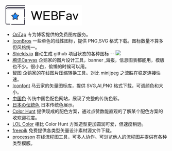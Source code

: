 ![#WEBFav](https://github.com/ffuqiangg/WebFAV/blob/master/media/main-webfav.jpg?raw=true)

- [OnTap](http://on.thisistap.com/stock-images/) 专为博客提供的免费图库服务。
- [IconBros](https://www.iconbros.com/) 一些单色的线性图标，提供 PNG,SVG 格式下载。图标数量不算多但风格统一。
- [Shields.io](http://shields.io/) 自动生成 github 项目状态的各种图标 -- ![](https://img.shields.io/badge/Shields-io-lightgrey.svg?style=flat)
- [腾讯Canvas](http://canvas.qq.com/) 企鹅家的图片设计工具，banner ,海报，信息图表都能用，模版也不少。很小白，偷懒的时候可以用。
- [智图](http://zhitu.isux.us/) 企鹅家的在线图片压缩转换工具。对比 minijpeg 之流胜在稳定连接快速。
- [Iconfont](http://iconfont.cn/) 马云家的矢量图标库，提供 SVG,AI,PNG 格式下载，可调颜色和大小。
- [中国色](http://zhongguose.com/) 传统中国色配色网站，展现了完整的传统色彩。
- [日本の伝統色](http://nipponcolors.com/) 日本传统色展示。
- [Color Hunt](http://colorhunt.co/) 提供现成的配色方案，通过点赞数能直观的了解某个配色方案的收欢迎程度。
- [LOL Color](https://www.webdesignrankings.com/resources/lolcolors/) 相比 Color Hunt 方案造型更加圆润可爱，但速度稍逊。
- [freepik](https://www.freepik.com/) 免费提供各类型矢量设计素材源文件下载。
- [processon](https://www.processon.com/) 在线流程图工具，可多人协作。可浏览他人的流程图并提供有各种类型模版。
